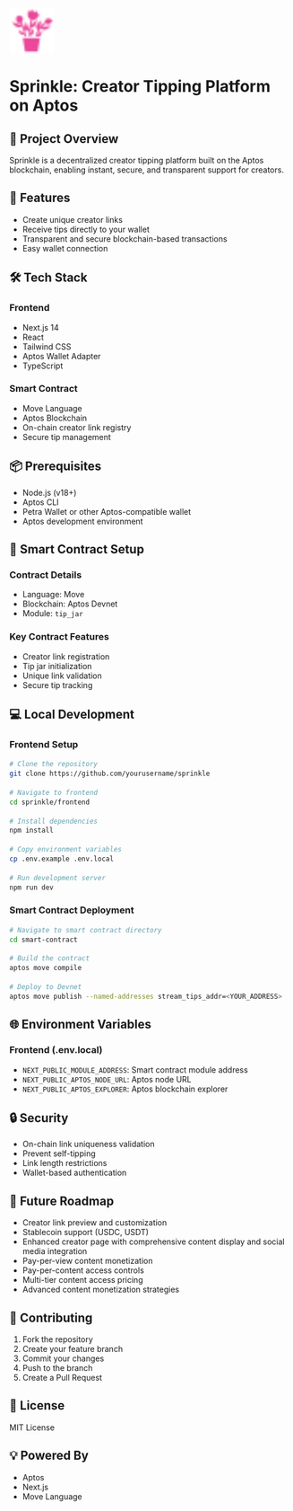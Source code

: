 <img src="logo.svg" alt="Sprinkle Logo" width="80" />

# Sprinkle: Creator Tipping Platform on Aptos

## 🌱 Project Overview

Sprinkle is a decentralized creator tipping platform built on the Aptos blockchain, enabling instant, secure, and transparent support for creators.

## 🚀 Features

- Create unique creator links
- Receive tips directly to your wallet
- Transparent and secure blockchain-based transactions
- Easy wallet connection

## 🛠 Tech Stack

### Frontend
- Next.js 14
- React
- Tailwind CSS
- Aptos Wallet Adapter
- TypeScript

### Smart Contract
- Move Language
- Aptos Blockchain
- On-chain creator link registry
- Secure tip management

## 📦 Prerequisites

- Node.js (v18+)
- Aptos CLI
- Petra Wallet or other Aptos-compatible wallet
- Aptos development environment

## 🔧 Smart Contract Setup

### Contract Details
- Language: Move
- Blockchain: Aptos Devnet
- Module: `tip_jar`

### Key Contract Features
- Creator link registration
- Tip jar initialization
- Unique link validation
- Secure tip tracking

## 💻 Local Development

### Frontend Setup
```bash
# Clone the repository
git clone https://github.com/yourusername/sprinkle

# Navigate to frontend
cd sprinkle/frontend

# Install dependencies
npm install

# Copy environment variables
cp .env.example .env.local

# Run development server
npm run dev
```

### Smart Contract Deployment
```bash
# Navigate to smart contract directory
cd smart-contract

# Build the contract
aptos move compile

# Deploy to Devnet
aptos move publish --named-addresses stream_tips_addr=<YOUR_ADDRESS>
```

## 🌐 Environment Variables

### Frontend (.env.local)
- `NEXT_PUBLIC_MODULE_ADDRESS`: Smart contract module address
- `NEXT_PUBLIC_APTOS_NODE_URL`: Aptos node URL
- `NEXT_PUBLIC_APTOS_EXPLORER`: Aptos blockchain explorer

## 🔒 Security

- On-chain link uniqueness validation
- Prevent self-tipping
- Link length restrictions
- Wallet-based authentication

## 🔮 Future Roadmap
- Creator link preview and customization
- Stablecoin support (USDC, USDT)
- Enhanced creator page with comprehensive content display and social media integration
- Pay-per-view content monetization
- Pay-per-content access controls
- Multi-tier content access pricing
- Advanced content monetization strategies

## 🤝 Contributing

1. Fork the repository
2. Create your feature branch
3. Commit your changes
4. Push to the branch
5. Create a Pull Request

## 📄 License

MIT License

## 💡 Powered By
- Aptos
- Next.js
- Move Language
